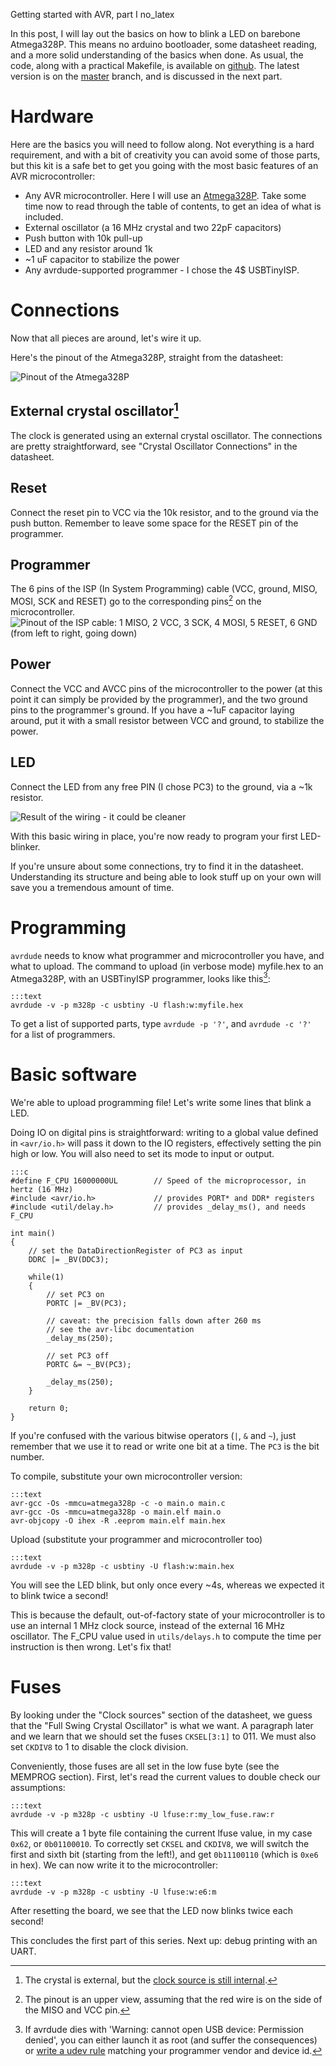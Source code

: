 Getting started with AVR, part I
no_latex

In this post, I will lay out the basics on how to blink a LED on barebone Atmega328P. This means no arduino bootloader, some datasheet reading, and a more solid understanding of the basics when done. As usual, the code, along with a practical Makefile, is available on [github](https://github.com/toastedcornflakes/AVR/tree/blink). The latest version is on the [master](https://github.com/toastedcornflakes/avr) branch, and is discussed in the next part.


# Hardware
Here are the basics you will need to follow along. Not everything is a hard requirement, and with a bit of creativity you can avoid some of those parts, but this kit is a safe bet to get you going with the most basic features of an AVR microcontroller:

* Any AVR microcontroller. Here I will use an [Atmega328P](http://www.atmel.com/devices/atmega328p.aspx). Take some time now to read through the table of contents, to get an idea of what is included.
* External oscillator (a 16 MHz crystal and two 22pF capacitors)
* Push button with 10k pull-up
* LED and any resistor around 1k
* ~1 uF capacitor to stabilize the power
* Any avrdude-supported programmer - I chose the 4$ USBTinyISP.

# Connections
Now that all pieces are around, let's wire it up.

Here's the pinout of the Atmega328P, straight from the datasheet:

![Pinout of the Atmega328P](/articles/resources/avr/atmega328p_dip_pinout.png "Pinout of the Atmega328P")

## External crystal oscillator[^0]
The clock is generated using an external crystal oscillator. The connections are pretty straightforward, see "Crystal Oscillator Connections" in the datasheet.

## Reset
Connect the reset pin to VCC via the 10k resistor, and to the ground via the push button. Remember to leave some space for the RESET pin of the programmer.

## Programmer
The 6 pins of the ISP (In System Programming) cable (VCC, ground, MISO, MOSI, SCK and RESET) go to the corresponding pins[^1] on the microcontroller. 
![Pinout of the ISP cable: 1 MISO, 2 VCC, 3 SCK, 4 MOSI, 5 RESET, 6 GND (from left to right, going down)](/articles/resources/avr/isp_pinout.jpg)


## Power
Connect the VCC and AVCC pins of the microcontroller to the power (at this point it can simply be provided by the programmer), and the two ground pins to the programmer's ground. If you have a ~1uF capacitor laying around, put it with a small resistor between VCC and ground, to stabilize the power.

## LED 
Connect the LED from any free PIN (I chose PC3) to the ground, via a ~1k resistor.

![Result of the wiring - it could be cleaner](/articles/resources/avr/breadboard-setup.jpeg)

With this basic wiring in place, you're now ready to program your first LED-blinker. 

If you're unsure about some connections, try to find it in the datasheet. Understanding its structure and being able to look stuff up on your own will save you a tremendous amount of time.

# Programming
`avrdude` needs to know what programmer and microcontroller you have, and what to upload. The command to upload (in verbose mode) myfile.hex to an Atmega328P, with an USBTinyISP programmer, looks like this[^2]:

	:::text
	avrdude -v -p m328p -c usbtiny -U flash:w:myfile.hex

To get a list of supported parts, type `avrdude -p '?'`, and `avrdude -c '?'` for a list of programmers.


# Basic software
We're able to upload programming file! Let's write some lines that blink a LED.

Doing IO on digital pins is straightforward: writing to a global value defined in `<avr/io.h>` will pass it down to the IO registers, effectively setting the pin high or low. You will also need to set its mode to input or output.

	:::c
	#define F_CPU 16000000UL        // Speed of the microprocessor, in hertz (16 MHz)
	#include <avr/io.h>             // provides PORT* and DDR* registers
	#include <util/delay.h>         // provides _delay_ms(), and needs F_CPU

	int main()
	{
		// set the DataDirectionRegister of PC3 as input
		DDRC |= _BV(DDC3);

		while(1)
		{
			// set PC3 on
			PORTC |= _BV(PC3);

			// caveat: the precision falls down after 260 ms
			// see the avr-libc documentation
			_delay_ms(250);

			// set PC3 off
			PORTC &= ~_BV(PC3);

			_delay_ms(250);
		}

		return 0;
	}

If you're confused with the various bitwise operators (`|`, `&` and `~`), just remember that we use it to read or write one bit at a time. The `PC3` is the bit number.

To compile, substitute your own microcontroller version:
	
	:::text
	avr-gcc -Os -mmcu=atmega328p -c -o main.o main.c
	avr-gcc -Os -mmcu=atmega328p -o main.elf main.o
	avr-objcopy -O ihex -R .eeprom main.elf main.hex

Upload (substitute your programmer and microcontroller too)

	:::text
	avrdude -v -p m328p -c usbtiny -U flash:w:main.hex

You will see the LED blink, but only once every ~4s, whereas we expected it to blink twice a second!

This is because the default, out-of-factory state of your microcontroller is to use an internal 1 MHz clock source, instead of the external 16 MHz oscillator. The F_CPU value used in `utils/delays.h` to compute the time per instruction is then wrong. Let's fix that!

# Fuses
By looking under the "Clock sources" section of the datasheet, we guess that the "Full Swing Crystal Oscillator" is what we want. A paragraph later and we learn that we should set the fuses `CKSEL[3:1]` to 011. We must also set `CKDIV8` to 1 to disable the clock division.

Conveniently, those fuses are all set in the low fuse byte (see the MEMPROG section). First, let's read the current values to double check our assumptions:

	:::text
	avrdude -v -p m328p -c usbtiny -U lfuse:r:my_low_fuse.raw:r

This will create a 1 byte file containing the current lfuse value, in my case `0x62`, or `0b01100010`. To correctly set `CKSEL` and `CKDIV8`, we will switch the first and sixth bit (starting from the left!), and get `0b11100110` (which is `0xe6` in hex). We can now write it to the microcontroller:

	:::text
	avrdude -v -p m328p -c usbtiny -U lfuse:w:e6:m

After resetting the board, we see that the LED now blinks twice each second!

This concludes the first part of this series. Next up: debug printing with an UART.


[^0]: The crystal is external, but the [clock source is still internal](https://www.reddit.com/r/arduino/comments/52jgxe/avr_programming_on_a_barebone_microcontroller/d7l03d7).
[^1]: The pinout is an upper view, assuming that the red wire is on the side of the MISO and VCC pin.
[^2]: If avrdude dies with 'Warning: cannot open USB device: Permission denied', you can either launch it as root (and suffer the consequences) or [write a udev rule](https://andreasrohner.at/posts/Electronics/How-to-fix-device-permissions-for-the-USBasp-programmer/) matching your programmer vendor and device id.
